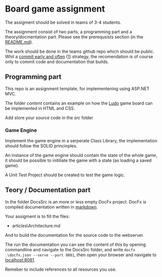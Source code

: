 # Board game assignment

The assigment should be solved in teams of 3-4 students.

The assignment consist of two parts, a programming part and a theory/docmentation part. Please see the prerequsists section (in the [README.md](README.md)).

The work should be done in the teams github repo which should be public. Whit a [commit early and often](https://blog.codinghorror.com/check-in-early-check-in-often/) ([1](https://sethrobertson.github.io/GitBestPractices/)) strategy, the recomendation is of course only to commit code and documentation that builds.

## Programming part

This repo is an assignment template, for implementening using ASP.NET MVC.

The folder *content* contains an example on how the [Ludo](https://en.wikipedia.org/wiki/Ludo_(board_game)) game board can be implemented in HTML and CSS.

Add store your source code in the *src* folder

### Game Engine

Implement the game engine in a serperate Class Library, the implementation should follow the SOLID princinples. 

An instance of the game engine should contain the state of the whole game, it should be possible to initiliate the game with a state (as loading a saved game).

A Unit Test Project should be created to test the game logic. 

## Teory / Documentation part

In the folder DocsSrc is an more or less empty DocFx project. DocFx is compiled documentation written in [markdown](https://guides.github.com/features/mastering-markdown/).

Your assigment is to fill the files:

* articles\Architecture.md

And to build the documentation for the source code to the webserver.

The run the documentation you can see the content of this by opening commandline and navigate to the DocsSrc folder, and write ```docfx .\docfx.json --serve --port 8081```, then open your browser and navigate to [localhost:8081](http://localhost:8081).

Remeber to include references to all resources you use.

